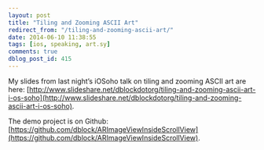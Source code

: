 ```yaml
---
layout: post
title: "Tiling and Zooming ASCII Art"
redirect_from: "/tiling-and-zooming-ascii-art/"
date: 2014-06-10 11:38:55
tags: [ios, speaking, art.sy]
comments: true
dblog_post_id: 415
---
```

My slides from last night’s iOSoho talk on tiling and zooming ASCII art are here: [http://www.slideshare.net/dblockdotorg/tiling-and-zooming-ascii-art-i-os-soho](http://www.slideshare.net/dblockdotorg/tiling-and-zooming-ascii-art-i-os-soho).

The demo project is on Github: [https://github.com/dblock/ARImageViewInsideScrollView](https://github.com/dblock/ARImageViewInsideScrollView).

